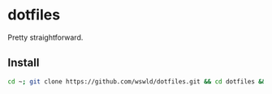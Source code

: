 # dotfiles

Pretty straightforward.

## Install

``` bash
cd ~; git clone https://github.com/wswld/dotfiles.git && cd dotfiles && ./install.sh
```